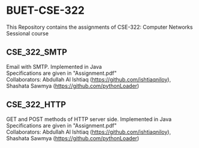 # BUET-CSE-322
This Repository contains the assignments of CSE-322: Computer Networks Sessional course

## CSE_322_SMTP
Email with SMTP. Implemented in Java  
Specifications are given in "Assignment.pdf"  
Collaborators: Abdullah Al Ishtiaq (https://github.com/ishtiaqniloy), Shashata Sawmya (https://github.com/pythonLoader)

## CSE_322_HTTP
GET and POST methods of HTTP server side. Implemented in Java  
Specifications are given in "Assignment.pdf"  
Collaborators: Abdullah Al Ishtiaq (https://github.com/ishtiaqniloy), Shashata Sawmya (https://github.com/pythonLoader)

